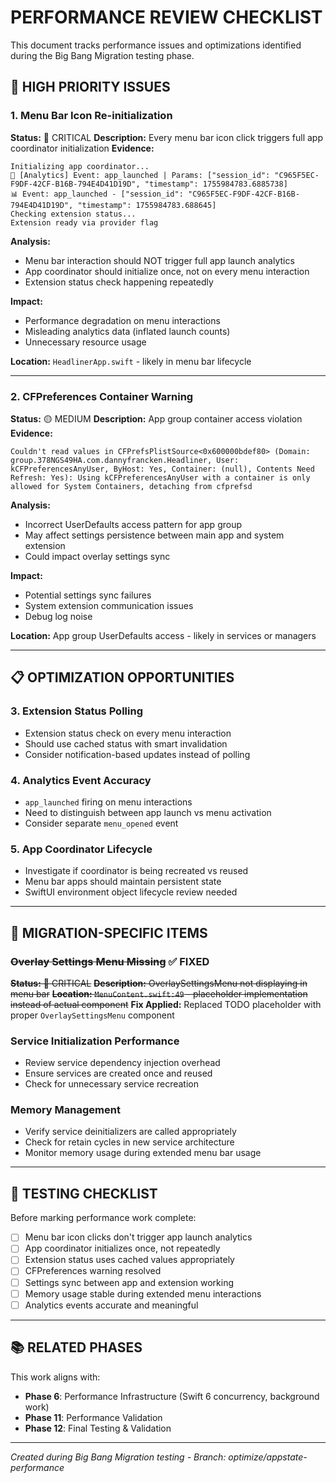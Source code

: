 # PERFORMANCE REVIEW CHECKLIST

This document tracks performance issues and optimizations identified during the Big Bang Migration testing phase.

## 🚨 HIGH PRIORITY ISSUES

### 1. Menu Bar Icon Re-initialization
**Status:** 🔴 CRITICAL
**Description:** Every menu bar icon click triggers full app coordinator initialization
**Evidence:**
```
Initializing app coordinator...
🔵 [Analytics] Event: app_launched | Params: ["session_id": "C965F5EC-F9DF-42CF-B16B-794E4D41D19D", "timestamp": 1755984783.6885738]
📊 Event: app_launched - ["session_id": "C965F5EC-F9DF-42CF-B16B-794E4D41D19D", "timestamp": 1755984783.688645]
Checking extension status...
Extension ready via provider flag
```

**Analysis:** 
- Menu bar interaction should NOT trigger full app launch analytics
- App coordinator should initialize once, not on every menu interaction
- Extension status check happening repeatedly

**Impact:** 
- Performance degradation on menu interactions
- Misleading analytics data (inflated launch counts)
- Unnecessary resource usage

**Location:** `HeadlinerApp.swift` - likely in menu bar lifecycle

---

### 2. CFPreferences Container Warning
**Status:** 🟡 MEDIUM
**Description:** App group container access violation
**Evidence:**
```
Couldn't read values in CFPrefsPlistSource<0x600000bdef80> (Domain: group.378NGS49HA.com.dannyfrancken.Headliner, User: kCFPreferencesAnyUser, ByHost: Yes, Container: (null), Contents Need Refresh: Yes): Using kCFPreferencesAnyUser with a container is only allowed for System Containers, detaching from cfprefsd
```

**Analysis:**
- Incorrect UserDefaults access pattern for app group
- May affect settings persistence between main app and system extension
- Could impact overlay settings sync

**Impact:**
- Potential settings sync failures
- System extension communication issues
- Debug log noise

**Location:** App group UserDefaults access - likely in services or managers

---

## 📋 OPTIMIZATION OPPORTUNITIES

### 3. Extension Status Polling
- Extension status check on every menu interaction
- Should use cached status with smart invalidation
- Consider notification-based updates instead of polling

### 4. Analytics Event Accuracy
- `app_launched` firing on menu interactions
- Need to distinguish between app launch vs menu activation
- Consider separate `menu_opened` event

### 5. App Coordinator Lifecycle
- Investigate if coordinator is being recreated vs reused
- Menu bar apps should maintain persistent state
- SwiftUI environment object lifecycle review needed

---

## 🔧 MIGRATION-SPECIFIC ITEMS

### ~~Overlay Settings Menu Missing~~ ✅ FIXED
~~**Status:** 🔴 CRITICAL~~
~~**Description:** OverlaySettingsMenu not displaying in menu bar~~
~~**Location:** `MenuContent.swift:49` - placeholder implementation instead of actual component~~
**Fix Applied:** Replaced TODO placeholder with proper `OverlaySettingsMenu` component

### Service Initialization Performance
- Review service dependency injection overhead
- Ensure services are created once and reused
- Check for unnecessary service recreation

### Memory Management
- Verify service deinitializers are called appropriately
- Check for retain cycles in new service architecture
- Monitor memory usage during extended menu bar usage

---

## 📝 TESTING CHECKLIST

Before marking performance work complete:

- [ ] Menu bar icon clicks don't trigger app launch analytics
- [ ] App coordinator initializes once, not repeatedly
- [ ] Extension status uses cached values appropriately
- [ ] CFPreferences warning resolved
- [ ] Settings sync between app and extension working
- [ ] Memory usage stable during extended menu interactions
- [ ] Analytics events accurate and meaningful

---

## 📚 RELATED PHASES

This work aligns with:
- **Phase 6**: Performance Infrastructure (Swift 6 concurrency, background work)
- **Phase 11**: Performance Validation
- **Phase 12**: Final Testing & Validation

---

*Created during Big Bang Migration testing - Branch: optimize/appstate-performance*
